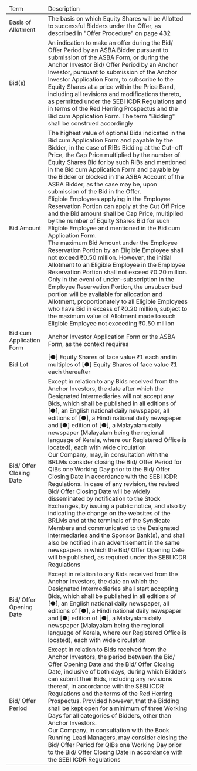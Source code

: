 <table><thead><tr><td>Term</td><td>Description</td></tr></thead><tbody><tr><td>Basis of Allotment</td><td>The basis on which Equity Shares will be Allotted to successful Bidders under the Offer, as described in "Offer Procedure" on page 432</td></tr><tr><td>Bid(s)</td><td>An indication to make an offer during the Bid/ Offer Period by an ASBA Bidder pursuant to submission of the ASBA Form, or during the Anchor Investor Bid/ Offer Period by an Anchor Investor, pursuant to submission of the Anchor Investor Application Form, to subscribe to the Equity Shares at a price within the Price Band, including all revisions and modifications thereto, as permitted under the SEBI ICDR Regulations and in terms of the Red Herring Prospectus and the Bid cum Application Form. The term "Bidding" shall be construed accordingly</td></tr><tr><td>Bid Amount</td><td>The highest value of optional Bids indicated in the Bid cum Application Form and payable by the Bidder, in the case of RIBs Bidding at the Cut-off Price, the Cap Price multiplied by the number of Equity Shares Bid for by such RIBs and mentioned in the Bid cum Application Form and payable by the Bidder or blocked in the ASBA Account of the ASBA Bidder, as the case may be, upon submission of the Bid in the Offer.<br>Eligible Employees applying in the Employee Reservation Portion can apply at the Cut Off Price and the Bid amount shall be Cap Price, multiplied by the number of Equity Shares Bid for such Eligible Employee and mentioned in the Bid cum Application Form.<br>The maximum Bid Amount under the Employee Reservation Portion by an Eligible Employee shall not exceed ₹0.50 million. However, the initial Allotment to an Eligible Employee in the Employee Reservation Portion shall not exceed ₹0.20 million. Only in the event of under-subscription in the Employee Reservation Portion, the unsubscribed portion will be available for allocation and Allotment, proportionately to all Eligible Employees who have Bid in excess of ₹0.20 million, subject to the maximum value of Allotment made to such Eligible Employee not exceeding ₹0.50 million</td></tr><tr><td>Bid cum Application Form</td><td>Anchor Investor Application Form or the ASBA Form, as the context requires</td></tr><tr><td>Bid Lot</td><td>[●] Equity Shares of face value ₹1 each and in multiples of [●] Equity Shares of face value ₹1 each thereafter</td></tr><tr><td>Bid/ Offer Closing Date</td><td>Except in relation to any Bids received from the Anchor Investors, the date after which the Designated Intermediaries will not accept any Bids, which shall be published in all editions of [●], an English national daily newspaper, all editions of [●], a Hindi national daily newspaper and [●] edition of [●], a Malayalam daily newspaper (Malayalam being the regional language of Kerala, where our Registered Office is located), each with wide circulation<br>Our Company, may, in consultation with the BRLMs consider closing the Bid/ Offer Period for QIBs one Working Day prior to the Bid/ Offer Closing Date in accordance with the SEBI ICDR Regulations. In case of any revision, the revised Bid/ Offer Closing Date will be widely disseminated by notification to the Stock Exchanges, by issuing a public notice, and also by indicating the change on the websites of the BRLMs and at the terminals of the Syndicate Members and communicated to the Designated Intermediaries and the Sponsor Bank(s), and shall also be notified in an advertisement in the same newspapers in which the Bid/ Offer Opening Date will be published, as required under the SEBI ICDR Regulations</td></tr><tr><td>Bid/ Offer Opening Date</td><td>Except in relation to any Bids received from the Anchor Investors, the date on which the Designated Intermediaries shall start accepting Bids, which shall be published in all editions of [●], an English national daily newspaper, all editions of [●], a Hindi national daily newspaper and [●] edition of [●], a Malayalam daily newspaper (Malayalam being the regional language of Kerala, where our Registered Office is located), each with wide circulation</td></tr><tr><td>Bid/ Offer Period</td><td>Except in relation to Bids received from the Anchor Investors, the period between the Bid/ Offer Opening Date and the Bid/ Offer Closing Date, inclusive of both days, during which Bidders can submit their Bids, including any revisions thereof, in accordance with the SEBI ICDR Regulations and the terms of the Red Herring Prospectus. Provided however, that the Bidding shall be kept open for a minimum of three Working Days for all categories of Bidders, other than Anchor Investors.<br>Our Company, in consultation with the Book Running Lead Managers, may consider closing the Bid/ Offer Period for QIBs one Working Day prior to the Bid/ Offer Closing Date in accordance with the SEBI ICDR Regulations</td></tr></tbody></table>